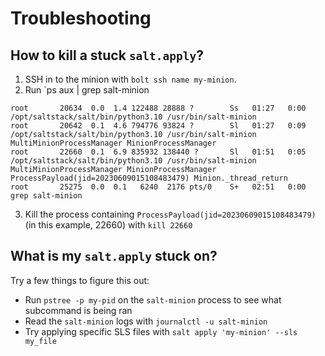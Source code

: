 # Troubleshooting

## How to kill a stuck `salt.apply`?

1. SSH in to the minion with `bolt ssh name my-minion`.
2. Run `ps aux | grep salt-minion

```
root       20634  0.0  1.4 122488 28888 ?        Ss   01:27   0:00 /opt/saltstack/salt/bin/python3.10 /usr/bin/salt-minion
root       20642  0.1  4.6 794776 93824 ?        Sl   01:27   0:09 /opt/saltstack/salt/bin/python3.10 /usr/bin/salt-minion MultiMinionProcessManager MinionProcessManager
root       22660  0.1  6.9 835932 138440 ?       Sl   01:51   0:05 /opt/saltstack/salt/bin/python3.10 /usr/bin/salt-minion MultiMinionProcessManager MinionProcessManager ProcessPayload(jid=20230609015108483479) Minion._thread_return
root       25275  0.0  0.1   6240  2176 pts/0    S+   02:51   0:00 grep salt-minion
```

3. Kill the process containing `ProcessPayload(jid=20230609015108483479)` (in this example, 22660) with `kill 22660`

## What is my `salt.apply` stuck on?

Try a few things to figure this out:

-   Run `pstree -p my-pid` on the `salt-minion` process to see what subcommand is being ran
-   Read the `salt-minion` logs with `journalctl -u salt-minion`
-   Try applying specific SLS files with `salt apply 'my-minion' --sls my_file`
